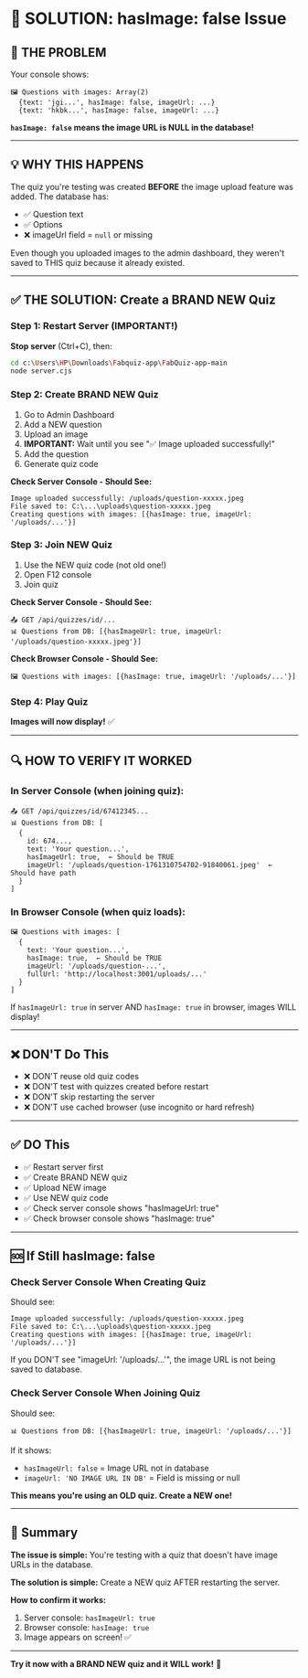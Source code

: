 # 🔴 SOLUTION: hasImage: false Issue

## 🎯 THE PROBLEM

Your console shows:
```
🖼️ Questions with images: Array(2)
  {text: 'jgi...', hasImage: false, imageUrl: ...}
  {text: 'hkbk...', hasImage: false, imageUrl: ...}
```

**`hasImage: false` means the image URL is NULL in the database!**

---

## 💡 WHY THIS HAPPENS

The quiz you're testing was created **BEFORE** the image upload feature was added. The database has:
- ✅ Question text
- ✅ Options
- ❌ imageUrl field = `null` or missing

Even though you uploaded images to the admin dashboard, they weren't saved to THIS quiz because it already existed.

---

## ✅ THE SOLUTION: Create a BRAND NEW Quiz

### Step 1: Restart Server (IMPORTANT!)

**Stop server** (Ctrl+C), then:
```bash
cd c:\Users\HP\Downloads\Fabquiz-app\FabQuiz-app-main
node server.cjs
```

### Step 2: Create BRAND NEW Quiz

1. Go to Admin Dashboard
2. Add a NEW question
3. Upload an image
4. **IMPORTANT:** Wait until you see "✅ Image uploaded successfully!"
5. Add the question
6. Generate quiz code

**Check Server Console - Should See:**
```
Image uploaded successfully: /uploads/question-xxxxx.jpeg
File saved to: C:\...\uploads\question-xxxxx.jpeg
Creating questions with images: [{hasImage: true, imageUrl: '/uploads/...'}]
```

### Step 3: Join NEW Quiz

1. Use the NEW quiz code (not old one!)
2. Open F12 console
3. Join quiz

**Check Server Console - Should See:**
```
📤 GET /api/quizzes/id/...
📊 Questions from DB: [{hasImageUrl: true, imageUrl: '/uploads/question-xxxxx.jpeg'}]
```

**Check Browser Console - Should See:**
```
🖼️ Questions with images: [{hasImage: true, imageUrl: '/uploads/...'}]
```

### Step 4: Play Quiz

**Images will now display!** ✅

---

## 🔍 HOW TO VERIFY IT WORKED

### In Server Console (when joining quiz):
```
📤 GET /api/quizzes/id/67412345...
📊 Questions from DB: [
  {
    id: 674...,
    text: 'Your question...',
    hasImageUrl: true,  ← Should be TRUE
    imageUrl: '/uploads/question-1761310754702-91840061.jpeg'  ← Should have path
  }
]
```

### In Browser Console (when quiz loads):
```
🖼️ Questions with images: [
  {
    text: 'Your question...',
    hasImage: true,  ← Should be TRUE
    imageUrl: '/uploads/question-...',
    fullUrl: 'http://localhost:3001/uploads/...'
  }
]
```

If `hasImageUrl: true` in server AND `hasImage: true` in browser, images WILL display!

---

## ❌ DON'T Do This

- ❌ DON'T reuse old quiz codes
- ❌ DON'T test with quizzes created before restart
- ❌ DON'T skip restarting the server
- ❌ DON'T use cached browser (use incognito or hard refresh)

---

## ✅ DO This

- ✅ Restart server first
- ✅ Create BRAND NEW quiz
- ✅ Upload NEW image
- ✅ Use NEW quiz code
- ✅ Check server console shows "hasImageUrl: true"
- ✅ Check browser console shows "hasImage: true"

---

## 🆘 If Still hasImage: false

### Check Server Console When Creating Quiz

Should see:
```
Image uploaded successfully: /uploads/question-xxxxx.jpeg
File saved to: C:\...\uploads\question-xxxxx.jpeg
Creating questions with images: [{hasImage: true, imageUrl: '/uploads/...'}]
```

If you DON'T see "imageUrl: '/uploads/...'", the image URL is not being saved to database.

### Check Server Console When Joining Quiz

Should see:
```
📊 Questions from DB: [{hasImageUrl: true, imageUrl: '/uploads/...'}]
```

If it shows:
- `hasImageUrl: false` = Image URL not in database
- `imageUrl: 'NO IMAGE URL IN DB'` = Field is missing or null

**This means you're using an OLD quiz. Create a NEW one!**

---

## 📝 Summary

**The issue is simple:** You're testing with a quiz that doesn't have image URLs in the database.

**The solution is simple:** Create a NEW quiz AFTER restarting the server.

**How to confirm it works:**
1. Server console: `hasImageUrl: true`
2. Browser console: `hasImage: true`  
3. Image appears on screen! ✅

---

**Try it now with a BRAND NEW quiz and it WILL work!** 🚀
